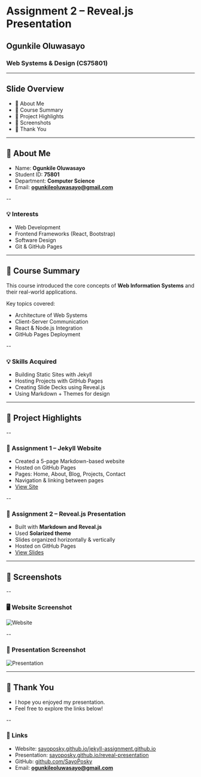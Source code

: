 # Assignment 2 – Reveal.js Presentation  
## Ogunkile Oluwasayo  
### Web Systems & Design (CS75801)

---

## Slide Overview  

- 👤 About Me  
- 🎯 Course Summary  
- 💼 Project Highlights  
- 📸 Screenshots  
- 🙏 Thank You  

---

## 👤 About Me  

- Name: **Ogunkile Oluwasayo**  
- Student ID: **75801**  
- Department: **Computer Science**  
- Email: **ogunkileoluwasayo@gmail.com**  

--  
### 💡 Interests  
- Web Development  
- Frontend Frameworks (React, Bootstrap)  
- Software Design  
- Git & GitHub Pages  

---

## 🎯 Course Summary  

This course introduced the core concepts of **Web Information Systems** and their real-world applications.

Key topics covered:

- Architecture of Web Systems  
- Client-Server Communication  
- React & Node.js Integration  
- GitHub Pages Deployment  

--  

### 💡 Skills Acquired  

- Building Static Sites with Jekyll  
- Hosting Projects with GitHub Pages  
- Creating Slide Decks using Reveal.js  
- Using Markdown + Themes for design  

---

## 💼 Project Highlights  

--  

### 📘 Assignment 1 – Jekyll Website  

- Created a 5-page Markdown-based website  
- Hosted on GitHub Pages  
- Pages: Home, About, Blog, Projects, Contact  
- Navigation & linking between pages  
- [View Site](https://sayoposky.github.io/jekyll-assignment.github.io/)

--  

### 🎤 Assignment 2 – Reveal.js Presentation  

- Built with **Markdown and Reveal.js**  
- Used **Solarized theme**  
- Slides organized horizontally & vertically  
- Hosted on GitHub Pages  
- [View Slides](https://sayoposky.github.io/reveal-presentation)

---

## 📸 Screenshots  

--  

### 🖥️ Website Screenshot  
![Website](https://via.placeholder.com/500x300?text=Jekyll+Site+Preview)

--  

### 🧾 Presentation Screenshot  
![Presentation](https://via.placeholder.com/500x300?text=Reveal.js+Slides+Preview)

---

## 🙏 Thank You  

- I hope you enjoyed my presentation.  
- Feel free to explore the links below!  

--

### 🔗 Links  
- Website: [sayoposky.github.io/jekyll-assignment.github.io](https://sayoposky.github.io/jekyll-assignment.github.io)  
- Presentation: [sayoposky.github.io/reveal-presentation](https://sayoposky.github.io/reveal-presentation)  
- GitHub: [github.com/SayoPosky](https://github.com/SayoPosky)  
- Email: **ogunkileoluwasayo@gmail.com**

